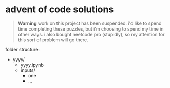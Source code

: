 # advent of code solutions

> **Warning**
work on this project has been suspended. i'd like to spend time completing these puzzles, but i'm choosing to spend my time in other ways. i also bought neetcode pro (stupidly), so my attention for this sort of problem will go there.

folder structure:

* yyyy/
    * yyyy.ipynb
    * inputs/
        * one
        * ...
